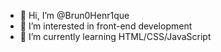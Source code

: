 - 👋 Hi, I’m @Brun0Henr1que
- 👀 I’m interested in front-end development
- 🌱 I’m currently learning HTML/CSS/JavaScript


<!---
Brun0Henr1que/Brun0Henr1que is a ✨ special ✨ repository because its `README.md` (this file) appears on your GitHub profile.
You can click the Preview link to take a look at your changes.
--->
